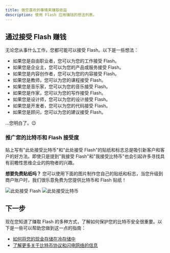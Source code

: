 ```yaml
---
title: 做您喜欢的事情来赚取收益
description: 使用 Flash 应用赚钱的想法列表。
---
```


<!-- ## 在您的 Flash 应用中的赚取标签页上赚钱

1. 点击"赚取"。
1. 回答测验中的问题，直接向您的钱包赚取现金！
1. 未来将在赚取标签页中添加更多活动和挑战。 -->

## 通过接受 Flash 赚钱

无论您从事什么工作，您都可能可以接受 Flash。以下是一些想法：

-   如果您是自由职业者，您可以为您的工作接受 Flash。
-   如果您是企业主，您可以为您的产品或服务接受 Flash。
-   如果您是内容创作者，您可以为您的内容接受 Flash。
-   如果您是教师，您可以为您的课程接受 Flash。
-   如果您是音乐家，您可以为您的音乐接受 Flash。
-   如果您是作家，您可以为您的写作接受 Flash。
-   如果您是设计师，您可以为您的设计接受 Flash。
-   如果您是开发者，您可以为您的代码接受 Flash。
-   如果您是顾问，您可以为您的建议接受 Flash。

...您明白了。😉

### 推广您的比特币和 Flash 接受度

贴上写有"此处接受比特币"和"此处接受 Flash"的贴纸和标志总是吸引新客户和客户的好方法。即使只是提到"我接受 Flash"和"我接受比特币"也会引起许多寻找具有前瞻性思维企业的购物者的兴趣。

**想要免费贴纸吗？** 您可以使用下面的图片制作您自己的贴纸和标志，当您升级到商户账户时，我们很乐意免费为您提供比特币和 Flash 贴纸！

![此处接受 Flash](/images/badges/png/Flash-Accepted-Here.png)
![此处接受比特币](/images/badges/png/Bitcoin-Accepted-Here.png)

## 下一步

现在您知道了赚取 Flash 的多种方式，了解如何保护您的比特币安全很重要。以下是一些可以帮助您做到这一点的指南：

-   [如何将您的现金存储在冷存储中](/zh/guides/sweep-to-cold-storage)
-   [了解更多关于比特币协议和闪电网络的信息](/zh/the-protocol)